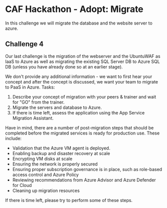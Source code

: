 # CAF Hackathon - Adopt: Migrate

In this challenge we will migrate the database and the website server to azure.

## Challenge 4

Our last challenge is the migration of the webserver and the UbuntuWAF as IaaS to Azure as well as migrating the existing SQL Server DB to Azure SQL DB (unless you have already done so at an earlier stage).

We don't provide any additional information - we want to first hear your concept and after the concept is discussed, we want your team to migrate to PaaS in Azure. Tasks:

1. Describe your concept of migration with your peers & trainer and wait for "GO" from the trainer.
2. Migrate the servers and database to Azure.
3. If there is time left, assess the application using the App Service Migration Assistant.

Have in mind, there are a number of post-migration steps that should be completed before the migrated services is ready for production use.
These include:

- Validation that the Azure VM agent is deployed.
- Enabling backup and disaster recovery at scale
- Encrypting VM disks at scale
- Ensuring the network is properly secured
- Ensuring proper subscription governance is in place, such as role-based access control and Azure Policy
- Reviewing recommendations from Azure Advisor and Azure Defender for Cloud
- Cleaning up migration resources

If there is time left, please try to perform some of these steps.
